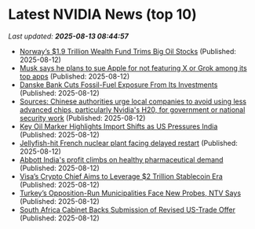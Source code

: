 # Latest NVIDIA News (top 10)
_Last updated: **2025-08-13 08:44:57**_

- [Norway’s $1.9 Trillion Wealth Fund Trims Big Oil Stocks](https://biztoc.com/x/a036d866696f26ef) (Published: 2025-08-12)
- [Musk says he plans to sue Apple for not featuring X or Grok among its top apps](https://biztoc.com/x/e2a101efd61175b8) (Published: 2025-08-12)
- [Danske Bank Cuts Fossil-Fuel Exposure From Its Investments](https://biztoc.com/x/170da3b493479d5f) (Published: 2025-08-12)
- [Sources: Chinese authorities urge local companies to avoid using less advanced chips, particularly Nvidia's H20, for government or national security work](https://biztoc.com/x/a2257f0467b1e7c5) (Published: 2025-08-12)
- [Key Oil Marker Highlights Import Shifts as US Pressures India](https://biztoc.com/x/13ddcc0ab580c297) (Published: 2025-08-12)
- [Jellyfish-hit French nuclear plant facing delayed restart](https://biztoc.com/x/6a72073f91c1f67c) (Published: 2025-08-12)
- [Abbott India's profit climbs on healthy pharmaceutical demand](https://biztoc.com/x/4cd64b9ed1f13a75) (Published: 2025-08-12)
- [Visa’s Crypto Chief Aims to Leverage $2 Trillion Stablecoin Era](https://biztoc.com/x/f987b0a97f798490) (Published: 2025-08-12)
- [Turkey’s Opposition-Run Municipalities Face New Probes, NTV Says](https://biztoc.com/x/c6ec971644d28d55) (Published: 2025-08-12)
- [South Africa Cabinet Backs Submission of Revised US-Trade Offer](https://biztoc.com/x/b8e00a2a29e78358) (Published: 2025-08-12)
